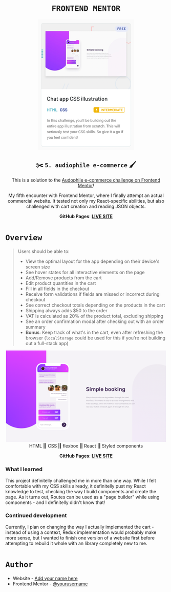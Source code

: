 <h1 align="center"><code>FRONTEND MENTOR</code></h1>



<div align="center">
  <a href="https://www.frontendmentor.io/challenges/sunnyside-agency-landing-page-7yVs3B6ef">
    <img src="https://github.com/OktawiaRogowicz/CSS-mobile-app-mockup/blob/main/img_1.png"
      alt="Frontend mentor challenge"
      width="300"/>
  </a>
</div>

<h2 align="center">✂️ <code>5. audiophile e-commerce</code> 🖌️</h2>

<div align="center">
This is a solution to the <a href="https://www.frontendmentor.io/challenges/rock-paper-scissors-game-pTgwgvgH">Audophile e-commerce challenge on Frontend Mentor</a>! 

My fifth encounter with Frontend Mentor, where I finally attempt an actual commercial website. It tested not only my React-specific abilities, but also challenged with cart creation and reading JSON objects.

<strong>GitHub Pages</strong>: <a href="https://oktawiarogowicz.github.io/audiophile-e-commerce/"><strong>LIVE SITE</strong></a>
</div>

<h1><code>Overview</code></h1>

>Users should be able to:
>
>- View the optimal layout for the app depending on their device's screen size
>- See hover states for all interactive elements on the page
>- Add/Remove products from the cart
>- Edit product quantities in the cart
>- Fill in all fields in the checkout
>- Receive form validations if fields are missed or incorrect during checkout
>- See correct checkout totals depending on the products in the cart
>  - Shipping always adds $50 to the order
>  - VAT is calculated as 20% of the product total, excluding shipping
>- See an order confirmation modal after checking out with an order summary
>- **Bonus**: Keep track of what's in the cart, even after refreshing the browser (`localStorage` could be used for this if you're not building out a full-stack app)



<div align="center">
  <img src="https://github.com/OktawiaRogowicz/CSS-mobile-app-mockup/blob/main/img.png"
    alt="Screenshot" width="500"/>
</div>



<div align="center">
  HTML <strong>||</strong> CSS <strong>||</strong> flexbox <strong>||</strong> React <strong>||</strong> Styled components
  
  <strong>GitHub Pages</strong>: <a href="https://oktawiarogowicz.github.io/audiophile-e-commerce/"><strong>LIVE SITE</strong></a>
</div>

### What I learned
This project definitelly challenged me in more than one way. While I felt comfortable with my CSS skills already, it definitelly pust my React knowledge to test, checking the way I build components and create the page. As it turns out, Routes can be used as a "page builder" while using components - and I definitelly didn't know that!

### Continued development
Currently, I plan on changing the way I actually implemented the cart - instead of using a context, Redux implementation would probably make more sense, but I wanted to finish one version of a website first before attempting to rebuild it whole with an library completely new to me. 

<h1><code>Author</code></h1>

- Website - [Add your name here](https://www.your-site.com)
- Frontend Mentor - [@yourusername](https://www.frontendmentor.io/profile/yourusername)
